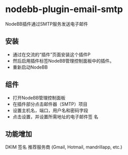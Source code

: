 nodebb-plugin-email-smtp
===========================

NodeBB插件通过SMTP服务发送电子邮件

安装
---

* 通过在交流的“插件”页面安装这个插件P
* 然后启用插件标签NodeBB管理控制面板中的插件。
* 重新启动NodeBB

组件
---

* 打开NodeBB管理控制面板
* 在插件部分点击邮件器（SMTP）项目
* 设置主机名，端口，用户名和密码字段
* 点击设置，并设置所需地址的电子邮件签 名

功能增加
---

DKIM 签名
推荐服务商 (Gmail, Hotmail, mandrillapp, etc.)



